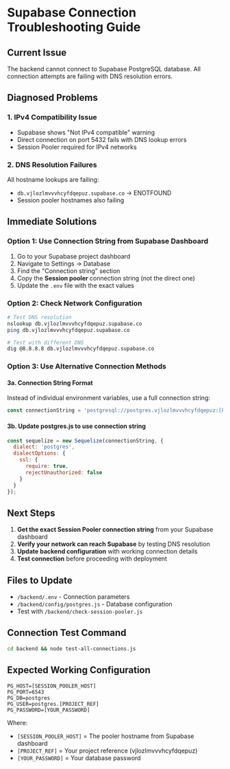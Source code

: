 # Supabase Connection Troubleshooting Guide

## Current Issue
The backend cannot connect to Supabase PostgreSQL database. All connection attempts are failing with DNS resolution errors.

## Diagnosed Problems

### 1. IPv4 Compatibility Issue
- Supabase shows "Not IPv4 compatible" warning
- Direct connection on port 5432 fails with DNS lookup errors
- Session Pooler required for IPv4 networks

### 2. DNS Resolution Failures
All hostname lookups are failing:
- `db.vjlozlmvvvhcyfdqepuz.supabase.co` → ENOTFOUND
- Session pooler hostnames also failing

## Immediate Solutions

### Option 1: Use Connection String from Supabase Dashboard
1. Go to your Supabase project dashboard
2. Navigate to Settings → Database
3. Find the "Connection string" section
4. Copy the **Session pooler** connection string (not the direct one)
5. Update the `.env` file with the exact values

### Option 2: Check Network Configuration
```bash
# Test DNS resolution
nslookup db.vjlozlmvvvhcyfdqepuz.supabase.co
ping db.vjlozlmvvvhcyfdqepuz.supabase.co

# Test with different DNS
dig @8.8.8.8 db.vjlozlmvvvhcyfdqepuz.supabase.co
```

### Option 3: Use Alternative Connection Methods

#### 3a. Connection String Format
Instead of individual environment variables, use a full connection string:
```javascript
const connectionString = 'postgresql://postgres.vjlozlmvvvhcyfdqepuz:[PASSWORD]@aws-0-us-west-1.pooler.supabase.com:6543/postgres';
```

#### 3b. Update postgres.js to use connection string
```javascript
const sequelize = new Sequelize(connectionString, {
  dialect: 'postgres',
  dialectOptions: {
    ssl: {
      require: true,
      rejectUnauthorized: false
    }
  }
});
```

## Next Steps

1. **Get the exact Session Pooler connection string** from your Supabase dashboard
2. **Verify your network can reach Supabase** by testing DNS resolution
3. **Update backend configuration** with working connection details
4. **Test connection** before proceeding with deployment

## Files to Update

- `/backend/.env` - Connection parameters
- `/backend/config/postgres.js` - Database configuration
- Test with `/backend/check-session-pooler.js`

## Connection Test Command
```bash
cd backend && node test-all-connections.js
```

## Expected Working Configuration
```env
PG_HOST=[SESSION_POOLER_HOST]
PG_PORT=6543
PG_DB=postgres
PG_USER=postgres.[PROJECT_REF]
PG_PASSWORD=[YOUR_PASSWORD]
```

Where:
- `[SESSION_POOLER_HOST]` = The pooler hostname from Supabase dashboard
- `[PROJECT_REF]` = Your project reference (vjlozlmvvvhcyfdqepuz)
- `[YOUR_PASSWORD]` = Your database password
